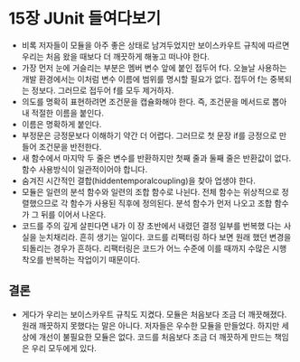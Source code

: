 # 15장 JUnit 들여다보기

- 비록 저자들이 모듈을 아주 좋은 상태로 남겨두었지만 보이스카우트 규칙에 따르면 우리는 처음 왔을 때보다 더 깨끗하게 해놓고 떠나야 한다.
- 가장 먼저 눈에 거슬리는 부분은 멤버 변수 앞에 붙인 접두어 f다. 오늘날 사용하는 개발 환경에서는 이처럼 변수 이름에 범위를 명시할 필요가 없다. 접두어 f는 중복되는 정보다. 그러므로 접두어 f를 모두 제거하자.
- 의도를 명확히 표현하려면 조건문을 캡슐화해야 한다. 즉, 조건문을 메서드로 뽑아내 적절한 이름을 붙인다.
- 이름은 명확하게 붙인다.
- 부정문은 긍정문보다 이해하기 약간 더 어렵다. 그러므로 첫 문장 if를 긍정으로 만들어 조건문을 반전한다.
- 새 함수에서 마지막 두 줄은 변수를 반환하지만 첫째 줄과 둘째 줄은 반환값이 없다. 함수 사용방식이 일관적이어야 합니다.
- 숨겨진 시간적인 결합(hiddentemporalcoupling)을 찾아 업생야 한다.
- 모듈은 일련의 분석 함수와 일련의 조합 함수로 나뉜다. 전체 함수는 위상적으로 정렬했으므로 각 함수가 사용된 직후에 정의된다. 분석 함수가 먼저 나오고 조합 함수가 그 뒤를 이어서 나온다.
- 코드를 주의 깊게 살핀다면 내가 이 장 초반에서 내렸던 결정 일부를 번복했 다는 사실을 눈치채리라. 흔히 생기는 일이다. 코드를 리팩터링 하다 보면 원래 했던 변경을 되돌리는 경우가 흔하다. 리팩터링은 코드가 어느 수준에 이를 때까지 수많은 시행착오를 반복하는 작업이기 때문이다.

## 결론

- 게다가 우리는 보이스카우트 규칙도 지켰다. 모듈은 처음보다 조금 더 깨끗해졌다. 원래 깨끗하지 못했다는 말은 아니다. 저자들은 우수한 모듈을 만들었다. 하지만 세상에 개선이 불필요한 모듈은 없다. 코드를 처음보다 조금 더 깨끗하게 만드는 책임은 우리 모두에게 있다.
